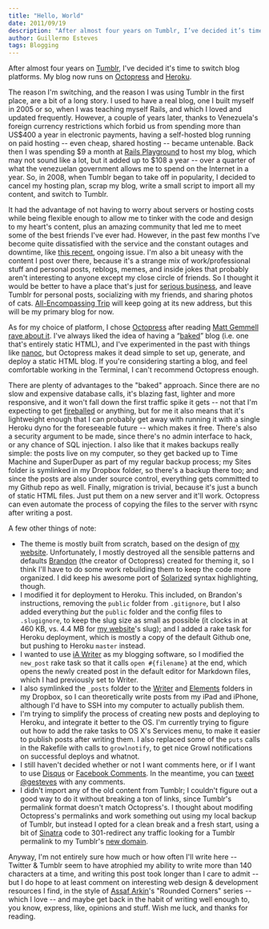 ```yaml
---
title: "Hello, World"
date: 2011/09/19
description: "After almost four years on Tumblr, I’ve decided it’s time to switch blog platforms."
author: Guillermo Esteves 
tags: Blogging
---
```


After almost four years on [Tumblr][tumblr], I've decided it's time to switch blog platforms. My blog now runs on [Octopress][octo] and [Heroku][her].

The reason I'm switching, and the reason I was using Tumblr in the first place, are a bit of a long story. I used to have a real blog, one I built myself in 2005 or so, when I was teaching myself Rails, and which I loved and updated frequently. However, a couple of years later, thanks to Venezuela's foreign currency restrictions which forbid us from spending more than US$400 a year in electronic payments, having a self-hosted blog running on paid hosting -- even cheap, shared hosting -- became untenable. Back then I was spending $9 a month at [Rails Playground][rp] to host my blog, which may not sound like a lot, but it added up to $108 a year -- over a quarter of what the venezuelan government allows me to spend on the Internet in a year. So, in 2008, when Tumblr began to take off in popularity, I decided to cancel my hosting plan, scrap my blog, write a small script to import all my content, and switch to Tumblr.

[rp]: http://railsplayground.com/

It had the advantage of not having to worry about servers or hosting costs while being flexible enough to allow me to tinker with the code and design to my heart's content, plus an amazing community that led me to meet some of the best friends I've ever had. However, in the past few months I've become quite dissatisfied with the service and the constant outages and downtime, like [this recent][outage], ongoing issue. I'm also a bit uneasy with the content I post over there, because it's a strange mix of work/professional stuff and personal posts, reblogs, memes, and inside jokes that probably aren't interesting to anyone except my close circle of friends. So I thought it would be better to have a place that's just for [serious business][sb], and leave Tumblr for personal posts, socializing with my friends, and sharing photos of cats. [All-Encompassing Trip][aet] will keep going at its new address, but this will be my primary blog for now.

[sb]: http://gestev.es/AGnN
[outage]: http://staff.tumblr.com/post/10264121525/outage

As for my choice of platform, I chose [Octopress][octo] after reading [Matt Gemmell][legend] [rave about it][legend-octo]. I've always liked the idea of having a “[baked][baked]” blog (i.e. one that's entirely static <abbr>HTML</abbr>), and I've experimented in the past with things like [nanoc][nanoc], but Octopress makes it dead simple to set up, generate, and deploy a static <abbr>HTML</abbr> blog. If you're considering starting a blog, and feel comfortable working in the Terminal, I can't recommend Octopress enough.

[tumblr]: http://www.tumblr.com
[octo]: http://octopress.org
[her]: http://www.heroku.com
[legend]: http://mattgemmell.com
[legend-octo]: http://mattgemmell.com/2011/09/12/blogging-with-octopress/
[aet]: http://tumblr.gesteves.com
[baked]: http://inessential.com/2011/03/16/a_plea_for_baked_weblogs
[nanoc]: http://nanoc.stoneship.org/

There are plenty of advantages to the "baked" approach. Since there are no slow and expensive database calls, it's blazing fast, lighter and more responsive, and it won't fall down the first traffic spike it gets -- not that I'm expecting to get [fireballed][df] or anything, but for me it also means that it's lightweight enough that I can probably get away with running it with a single Heroku dyno for the foreseeable future -- which makes it free. There's also a security argument to be made, since there's no admin interface to hack, or any chance of <abbr>SQL</abbr> injection. I also like that it makes backups really simple: the posts live on my computer, so they get backed up to Time Machine and SuperDuper as part of my regular backup process; my Sites folder is symlinked in my Dropbox folder, so there's a backup there too; and since the posts are also under source control, everything gets committed to my Github repo as well. Finally, migration is trivial, because it's just a bunch of static <abbr>HTML</abbr> files. Just put them on a new server and it'll work. Octopress can even automate the process of copying the files to the server with rsync after writing a post.

[df]: http://daringfireball.net

A few other things of note:

* The theme is mostly built from scratch, based on the design of [my website][web]. Unfortunately, I mostly destroyed all the sensible patterns and defaults [Brandon][imathis] (the creator of Octopress) created for theming it, so I think I'll have to do some work rebuilding them to keep the code more organized. I did keep his awesome port of [Solarized][sol] syntax highlighting, though.
* I modified it for deployment to Heroku. This included, on Brandon's instructions, removing the `public` folder from `.gitignore`, but I also added everything *but* the `public` folder and the config files to `.slugignore`, to keep the slug size as small as possible (it clocks in at 460 KB, vs. 4.4 MB for [my website][web]'s slug); and I added a rake task for Heroku deployment, which is mostly a copy of the default Github one, but pushing to Heroku `master` instead.
* I wanted to use [iA Writer][ia] as my blogging software, so I modified the `new_post` rake task so that it calls `open #{filename}` at the end, which opens the newly created post in the default editor for Markdown files, which I had previously set to Writer.
* I also symlinked the `_posts` folder to the [Writer][ia] and [Elements][ele] folders in my Dropbox, so I can theoretically write posts from my iPad and iPhone, although I'd have to <abbr>SSH</abbr> into my computer to actually publish them.
* I'm trying to simplify the process of creating new posts and deploying to Heroku, and integrate it better to the OS. I'm currently trying to figure out how to add the rake tasks to OS X's Services menu, to make it easier to publish posts after writing them. I also replaced some of the `puts` calls in the Rakefile with calls to `growlnotify`, to get nice Growl notifications on successful deploys and whatnot.
* I still haven't decided whether or not I want comments here, or if I want to use [Disqus][disqus] or [Facebook Comments][fbc]. In the meantime, you can [tweet @gesteves][tweet] with any comments.
* I didn't import any of the old content from Tumblr; I couldn't figure out a good way to do it without breaking a ton of links, since Tumblr's permalink format doesn't match Octopress's. I thought about modifing Octopress's permalinks and work something out using my local backup of Tumblr, but instead I opted for a clean break and a fresh start, using a bit of [Sinatra][sinatra] code to 301-redirect any traffic looking for a Tumblr permalink to my Tumblr's [new domain][aet].

[web]: http://www.gesteves.com
[imathis]: https://twitter.com/#!/imathis
[ia]: http://www.iawriter.com/
[sol]: http://ethanschoonover.com/solarized
[ele]: http://www.secondgearsoftware.com/elements/
[disqus]: http://disqus.com/
[fbc]: https://developers.facebook.com/docs/reference/plugins/comments/
[tweet]: https://twitter.com/intent/tweet?text=%40gesteves%20
[sinatra]: http://www.sinatrarb.com/

Anyway, I'm not entirely sure how much or how often I'll write here -- Twitter & Tumblr seem to have atrophied my ability to write more than 140 characters at a time, and writing this post took longer than I care to admit -- but I do hope to at least comment on interesting web design & development resources I find, in the style of [Assaf Arkin][assaf]'s "Rounded Corners" series -- which I love -- and maybe get back in the habit of writing well enough to, you know, express, like, opinions and stuff. Wish me luck, and thanks for reading.

[assaf]: http://labnotes.org/
